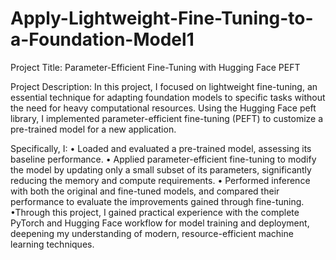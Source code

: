 # Apply-Lightweight-Fine-Tuning-to-a-Foundation-Model1

Project Title:
Parameter-Efficient Fine-Tuning with Hugging Face PEFT

Project Description:
In this project, I focused on lightweight fine-tuning, an essential technique for adapting foundation models to specific tasks without the need for heavy computational resources. Using the Hugging Face peft library, I implemented parameter-efficient fine-tuning (PEFT) to customize a pre-trained model for a new application.

Specifically, I:
• Loaded and evaluated a pre-trained model, assessing its baseline performance.
• Applied parameter-efficient fine-tuning to modify the model by updating only a small subset of its parameters, significantly reducing the memory and compute requirements.
• Performed inference with both the original and fine-tuned models, and compared their performance to evaluate the improvements gained through fine-tuning.
•Through this project, I gained practical experience with the complete PyTorch and Hugging Face workflow for model training and deployment, deepening my understanding of modern, resource-efficient machine learning techniques.

